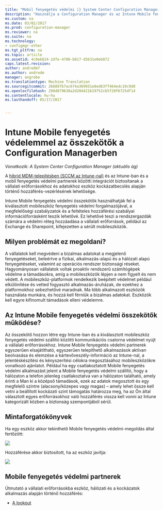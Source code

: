 ```yaml
---
title: "Mobil fenyegetés védelmi |} System Center Configuration Managerben"
description: "Használja a Configuration Manager és az Intune Mobile fenyegetés védelmi partnerek eszköz, hálózati és alkalmazáskiszolgálókból kockázat alapján a vállalati erőforrásokhoz való hozzáférés korlátozása"
ms.custom: na
ms.date: 03/02/2017
ms.prod: configuration-manager
ms.reviewer: na
ms.suite: na
ms.technology:
- configmgr-other
ms.tgt_pltfrm: na
ms.topic: article
ms.assetid: 4c0e6824-2dfe-4700-b817-d5631e0eb872
caps.latest.revision: 
author: andredm7
ms.author: andredm
manager: angrobe
ms.translationtype: Machine Translation
ms.sourcegitcommit: 266897b7ac674a369931e8ed63ff464edc10c9d8
ms.openlocfilehash: 298d879638a2d20d421b19752cb5f20f6725df14
ms.contentlocale: hu-hu
ms.lasthandoff: 05/17/2017


---
```

# <a name="intune-mobile-threat-defense-connectors-in-configuration-manager"></a>Intune Mobile fenyegetés védelemmel az összekötők a Configuration Managerben

*Vonatkozik: A System Center Configuration Manager (aktuális ág)*

A [hibrid MDM-telepítésben (SCCM az Intune-nal)](https://docs.microsoft.com/en-us/sccm/mdm/understand/choose-between-standalone-intune-and-hybrid-mobile-device-management) és az Intune-ban és a mobil fenyegetés védelmi partnerek közötti integrációt biztosítanak a vállalati erőforrásokhoz és adatokhoz eszköz kockázatbecslés alapján történő hozzáférés-vezérlésének lehetősége.

Intune Mobile fenyegetés védelmi összekötők használhatják fel a kiválasztott mobileszköz fenyegetés védelmi forgalmazójával, a megfelelőségi szabályzatok és a feltételes hozzáférési szabályai információforrásként teszik lehetővé. Ez lehetővé teszi a rendszergazdák számára a védelmi réteg hozzáadása a vállalati erőforrások, például az Exchange és Sharepoint, kifejezetten a sérült mobileszközök.

## <a name="what-problem-does-this-solve"></a>Milyen problémát ez megoldani?

A vállalatok kell megvédeni a bizalmas adatokat a megjelenő fenyegetéseket, beleértve a fizikai, alkalmazás-alapú és a hálózati alapú fenyegetéseket, valamint az operációs rendszer biztonsági réseket.
Hagyományosan vállalatok voltak proaktív rendszerű számítógépek védelme a támadásokra, amíg a mobileszközök lépjen a nem figyelt és nem védett. A mobileszköz-platformok rendelkezik beépített védelmet például elkülönítése és vetted fogyasztó alkalmazás-áruházak, de ezekhez a platformokhoz sebezhetővé maradnak. Ma több alkalmazott eszközök használata munkára, és hozzá kell férniük a bizalmas adatokat. Eszközök kell egyre kifinomult támadások elleni védelemre.

## <a name="how-the-intune-mobile-threat-defense-connectors-work"></a>Az Intune Mobile fenyegetés védelmi összekötők működése?

Az összekötő hozzon létre egy Intune-ban és a kiválasztott mobileszköz fenyegetés védelmi szállító közötti kommunikációs csatorna védelmet nyújt a vállalati erőforrásokhoz. Intune Mobile fenyegetés védelmi partnerek egyszerűen elsajátítható, egyszerűen telepíthető alkalmazások aktívan beolvasása és elemzése a kártevőveszély-információ az Intune-nal, a jelentéskészítési és kényszerítési célokra megosztásához mobileszközökre vonatkozó ajánlatot. Például ha egy csatlakoztatott Mobile fenyegetés védelmi alkalmazást jelent a Mobile fenyegetés védelmi szállító, hogy a hálózaton a telefon jelenleg csatlakoztatva van a hálózaton található, amely érinti a Man ki a középső támadások, ezek az adatok megosztott és egy megfelelő szintre (alacsony/közepes vagy magas) – amely lehet össze kell vetni a beállított kockázati szint támogatás határozza meg, ha az Ön által választott egyes erőforrásokhoz való hozzáférés vissza kell vonni az Intune kategorizált közben a biztonság szempontjából sérül.

## <a name="sample-scenarios"></a>Mintaforgatókönyvek

Ha egy eszköz akkor tekinthető Mobile fenyegetés védelmi-megoldás által fertőzött:

![](http://i.imgur.com/Li1WUOU.png)

Hozzáférése akkor biztosított, ha az eszköz javítja:

![](http://i.imgur.com/VCIwpdz.png)

## <a name="mobile-threat-defense-partners"></a>Mobile fenyegetés védelmi partnerek

Útmutató a vállalati erőforrásokba eszköz, hálózati és a kockázatok alkalmazás alapján történő hozzáférés:

- [A lookout](https://docs.microsoft.com/sccm/protect/deploy-use/lookout-mobile-threat-defense-in-configuration-manager)
